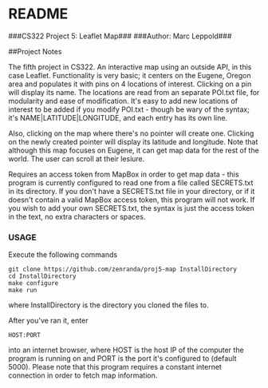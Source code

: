 # README #

###CS322 Project 5: Leaflet Map###
###Author: Marc Leppold###

##Project Notes

The fifth project in CS322. An interactive map using an outside API, in this case Leaflet. Functionality is very basic; it centers on the Eugene, Oregon area and populates it with pins on 4 locations of interest. Clicking on a pin will display its name. The locations are read from an separate POI.txt file, for modularity and ease of modification. It's easy to add new locations of interest to be added if you modify POI.txt - though be wary of the syntax; it's NAME|LATITUDE|LONGITUDE, and each entry has its own line.

Also, clicking on the map where there's no pointer will create one. Clicking on the newly created pointer will display its latitude and longitude. Note that although this map focuses on Eugene, it can get map data for the rest of the world. The user can scroll at their lesiure.

Requires an access token from MapBox in order to get map data - this program is currently configured to read one from a file called SECRETS.txt in its directory. If you don't have a SECRETS.txt file in your directory, or if it doesn't contain a valid MapBox access token, this program will not work. If you wish to add your own SECRETS.txt, the syntax is just the access token in the text, no extra characters or spaces.

### USAGE ###

Execute the following commands
```
git clone https://github.com/zenranda/proj5-map InstallDirectory
cd InstallDirectory
make configure
make run
```
where InstallDirectory is the directory you cloned the files to.

After you've ran it, enter
```
HOST:PORT
```
into an internet browser, where HOST is the host IP of the computer the program is running on and PORT is the port it's configured to (default 5000).
Please note that this program requires a constant internet connection in order to fetch map information.
